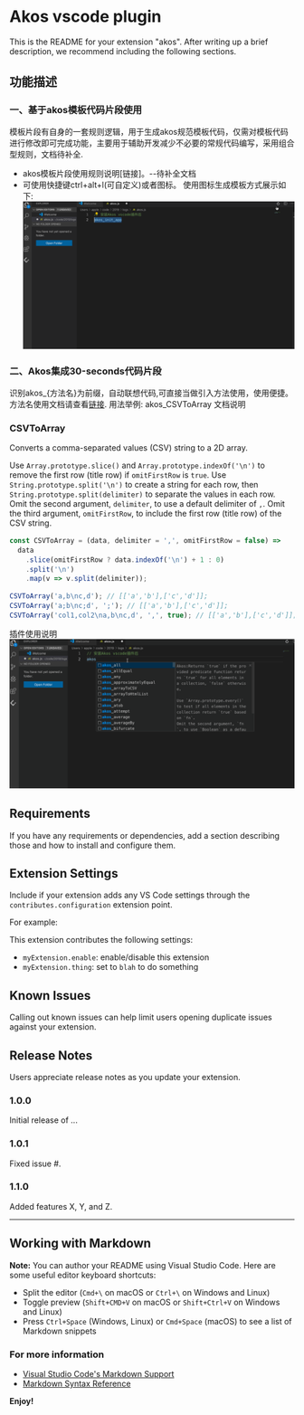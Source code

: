 # Akos vscode plugin 

This is the README for your extension "akos". After writing up a brief description, we recommend including the following sections.

## 功能描述
### 一、基于akos模板代码片段使用
模板片段有自身的一套规则逻辑，用于生成akos规范模板代码，仅需对模板代码进行修改即可完成功能，主要用于辅助开发减少不必要的常规代码编写，采用组合型规则，文档待补全.
- akos模板片段使用规则说明[链接]。--待补全文档
- 可使用快捷键ctrl+alt+l(可自定义)或者图标。
使用图标生成模板方式展示如下:
![用法举例](./assets/akos_init_app.gif)

### 二、Akos集成30-seconds代码片段
识别akos_{方法名}为前缀，自动联想代码,可直接当做引入方法使用，使用便捷。方法名使用文档请查看[链接](./assets/doc/method.md).
用法举例: akos_CSVToArray
文档说明
### CSVToArray

Converts a comma-separated values (CSV) string to a 2D array.

Use `Array.prototype.slice()` and `Array.prototype.indexOf('\n')` to remove the first row (title row) if `omitFirstRow` is `true`.
Use `String.prototype.split('\n')` to create a string for each row, then `String.prototype.split(delimiter)` to separate the values in each row.
Omit the second argument, `delimiter`, to use a default delimiter of `,`.
Omit the third argument, `omitFirstRow`, to include the first row (title row) of the CSV string.

```js
const CSVToArray = (data, delimiter = ',', omitFirstRow = false) =>
  data
    .slice(omitFirstRow ? data.indexOf('\n') + 1 : 0)
    .split('\n')
    .map(v => v.split(delimiter));
```

```js
CSVToArray('a,b\nc,d'); // [['a','b'],['c','d']];
CSVToArray('a;b\nc;d', ';'); // [['a','b'],['c','d']];
CSVToArray('col1,col2\na,b\nc,d', ',', true); // [['a','b'],['c','d']];
```
插件使用说明
![用法举例](./assets/akos_CSVToArray.gif)

## Requirements

If you have any requirements or dependencies, add a section describing those and how to install and configure them.

## Extension Settings

Include if your extension adds any VS Code settings through the `contributes.configuration` extension point.

For example:

This extension contributes the following settings:

* `myExtension.enable`: enable/disable this extension
* `myExtension.thing`: set to `blah` to do something

## Known Issues

Calling out known issues can help limit users opening duplicate issues against your extension.

## Release Notes

Users appreciate release notes as you update your extension.

### 1.0.0

Initial release of ...

### 1.0.1

Fixed issue #.

### 1.1.0

Added features X, Y, and Z.

-----------------------------------------------------------------------------------------------------------

## Working with Markdown

**Note:** You can author your README using Visual Studio Code.  Here are some useful editor keyboard shortcuts:

* Split the editor (`Cmd+\` on macOS or `Ctrl+\` on Windows and Linux)
* Toggle preview (`Shift+CMD+V` on macOS or `Shift+Ctrl+V` on Windows and Linux)
* Press `Ctrl+Space` (Windows, Linux) or `Cmd+Space` (macOS) to see a list of Markdown snippets

### For more information

* [Visual Studio Code's Markdown Support](http://code.visualstudio.com/docs/languages/markdown)
* [Markdown Syntax Reference](https://help.github.com/articles/markdown-basics/)

**Enjoy!**
